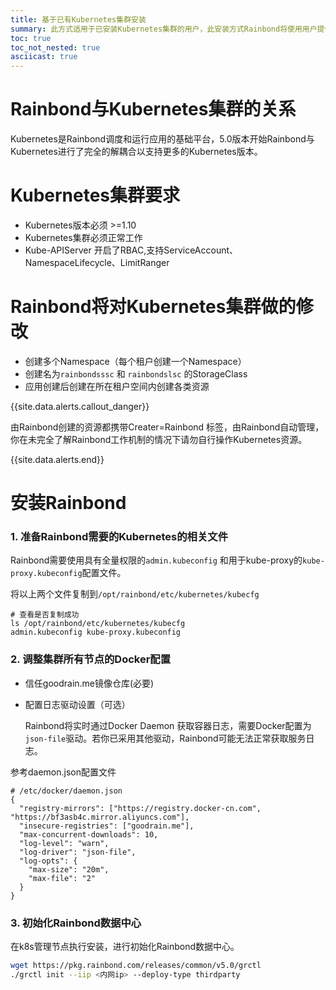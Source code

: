 ```yaml
---
title: 基于已有Kubernetes集群安装
summary: 此方式适用于已安装Kubernetes集群的用户，此安装方式Rainbond将使用用户提供的Kubernetes集群。
toc: true
toc_not_nested: true
asciicast: true
---
```


<div id="toc"></div>

# Rainbond与Kubernetes集群的关系

Kubernetes是Rainbond调度和运行应用的基础平台，5.0版本开始Rainbond与Kubernetes进行了完全的解耦合以支持更多的Kubernetes版本。

# Kubernetes集群要求

* Kubernetes版本必须 >=1.10
* Kubernetes集群必须正常工作
* Kube-APIServer 开启了RBAC,支持ServiceAccount、NamespaceLifecycle、LimitRanger

# Rainbond将对Kubernetes集群做的修改

* 创建多个Namespace（每个租户创建一个Namespace）
* 创建名为`rainbondsssc` 和 `rainbondslsc` 的StorageClass
* 应用创建后创建在所在租户空间内创建各类资源

{{site.data.alerts.callout_danger}}

由Rainbond创建的资源都携带Creater=Rainbond 标签，由Rainbond自动管理，你在未完全了解Rainbond工作机制的情况下请勿自行操作Kubernetes资源。

{{site.data.alerts.end}}

# 安装Rainbond

### 1. 准备Rainbond需要的Kubernetes的相关文件

   Rainbond需要使用具有全量权限的`admin.kubeconfig` 和用于kube-proxy的`kube-proxy.kubeconfig`配置文件。

   将以上两个文件复制到`/opt/rainbond/etc/kubernetes/kubecfg`

   ```
   # 查看是否复制成功
   ls /opt/rainbond/etc/kubernetes/kubecfg
   admin.kubeconfig kube-proxy.kubeconfig
   ```

### 2. 调整集群所有节点的Docker配置

   * 信任goodrain.me镜像仓库(必要)

   * 配置日志驱动设置（可选）

     Rainbond将实时通过Docker Daemon 获取容器日志，需要Docker配置为`json-file`驱动。若你已采用其他驱动，Rainbond可能无法正常获取服务日志。

   参考daemon.json配置文件

   ```
   # /etc/docker/daemon.json
   {
     "registry-mirrors": ["https://registry.docker-cn.com", "https://bf3asb4c.mirror.aliyuncs.com"],
     "insecure-registries": ["goodrain.me"],
     "max-concurrent-downloads": 10,
     "log-level": "warn",
     "log-driver": "json-file",
     "log-opts": {
       "max-size": "20m",
       "max-file": "2"
     }
   }
   ```

### 3. 初始化Rainbond数据中心

在k8s管理节点执行安装，进行初始化Rainbond数据中心。

```bash
wget https://pkg.rainbond.com/releases/common/v5.0/grctl
./grctl init --iip <内网ip> --deploy-type thirdparty 
```









